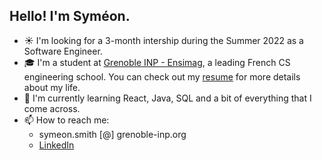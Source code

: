 ## Hello! I'm Syméon.

- ☀️ I'm looking for a 3-month intership during the Summer 2022 as a Software Engineer.
- 🎓 I'm a student at [Grenoble INP - Ensimag](https://ensimag.grenoble-inp.fr/), a leading French CS engineering school. You can check out my [resume](https://symsmith.github.io/symeon-smith/resume/resume.pdf) for more details about my life.
- 🌱 I'm currently learning React, Java, SQL and a bit of everything that I come across.
- 📫 How to reach me:
  - symeon.smith [@] grenoble-inp.org
  - [LinkedIn](https://www.linkedin.com/in/sym%C3%A9on-smith/)
